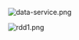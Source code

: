 ![data-service.png](https://upload-images.jianshu.io/upload_images/6393906-677538a686f1463b.png?imageMogr2/auto-orient/strip%7CimageView2/2/w/1240)

![rdd1.png](https://upload-images.jianshu.io/upload_images/6393906-828d09cc97f1f2f3.png?imageMogr2/auto-orient/strip%7CimageView2/2/w/1240)

